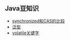 ## Java豆知识

* [synchronized和CAS的比较](/cashe-synchronized-de-bi-jiao.md)
* [泛型](/fan-xing.md)
* [volatile关键字](https://mp.weixin.qq.com/s/DZkGRTan2qSzJoDAx7QJag)



